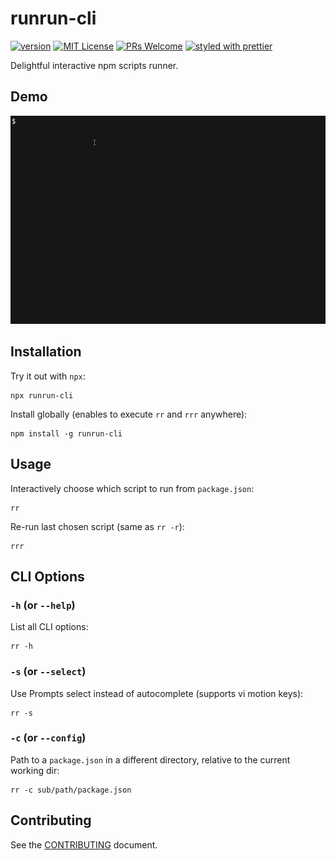 # runrun-cli

[![version](https://img.shields.io/npm/v/runrun-cli?style=flat-square)](http://npm.im/runrun-cli)
[![MIT License](https://img.shields.io/npm/l/runrun-cli?style=flat-square)](http://opensource.org/licenses/MIT)
[![PRs Welcome](https://img.shields.io/badge/PRs-welcome-brightgreen?style=flat-square)](http://makeapullrequest.com)
[![styled with prettier](https://img.shields.io/badge/styled_with-prettier-ff69b4.svg?style=flat-square)](https://github.com/prettier/prettier)

Delightful interactive npm scripts runner.

## Demo

![runrun demo](demo.gif)

## Installation

Try it out with `npx`:

```shell
npx runrun-cli
```

Install globally (enables to execute `rr` and `rrr` anywhere):

```shell
npm install -g runrun-cli
```

## Usage

Interactively choose which script to run from `package.json`:

```shell
rr
```

Re-run last chosen script (same as `rr -r`):

```shell
rrr
```

## CLI Options

### `-h` (or `--help`)

List all CLI options:

```shell
rr -h
```

### `-s` (or `--select`)

Use Prompts select instead of autocomplete (supports vi motion keys):

```shell
rr -s
```

### `-c` (or `--config`)

Path to a `package.json` in a different directory, relative to the current working dir:

```shell
rr -c sub/path/package.json
```

## Contributing

See the [CONTRIBUTING](CONTRIBUTING.md) document.
